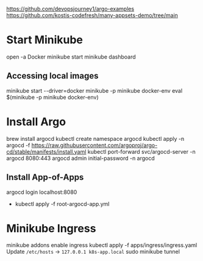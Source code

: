 https://github.com/devopsjourney1/argo-examples
https://github.com/kostis-codefresh/many-appsets-demo/tree/main

# Start Minikube
open -a Docker
minikube start
minikube dashboard

## Accessing local images
minikube start --driver=docker
minikube -p minikube docker-env
eval $(minikube -p minikube docker-env)

# Install Argo
brew install argocd
kubectl create namespace argocd
kubectl apply -n argocd -f https://raw.githubusercontent.com/argoproj/argo-cd/stable/manifests/install.yaml
kubectl port-forward svc/argocd-server -n argocd 8080:443
argocd admin initial-password -n argocd

## Install App-of-Apps
argocd login localhost:8080
- kubectl apply -f root-argocd-app.yml

# Minikube Ingress
minikube addons enable ingress
kubectl apply -f apps/ingress/ingress.yaml
Update `/etc/hosts` -> `127.0.0.1 k8s-app.local`
sudo minikube tunnel